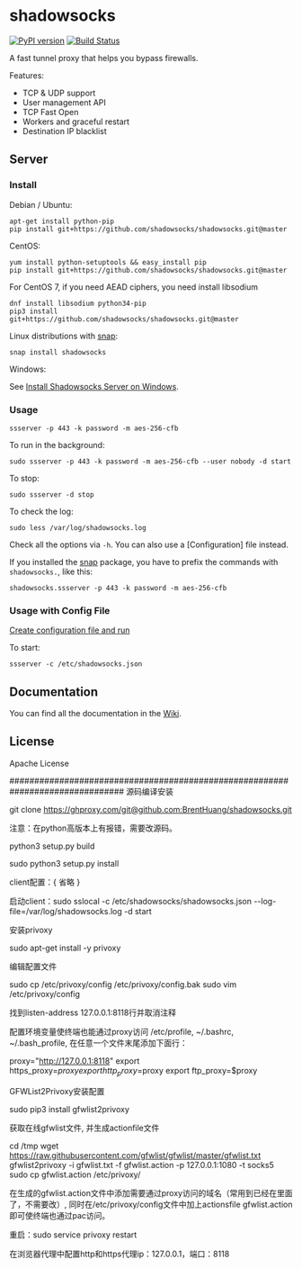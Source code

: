 shadowsocks
===========

[![PyPI version]][PyPI]
[![Build Status]][Travis CI]

A fast tunnel proxy that helps you bypass firewalls.

Features:
- TCP & UDP support
- User management API
- TCP Fast Open
- Workers and graceful restart
- Destination IP blacklist

Server
------

### Install

Debian / Ubuntu:

    apt-get install python-pip
    pip install git+https://github.com/shadowsocks/shadowsocks.git@master

CentOS:

    yum install python-setuptools && easy_install pip
    pip install git+https://github.com/shadowsocks/shadowsocks.git@master

For CentOS 7, if you need AEAD ciphers, you need install libsodium
```
dnf install libsodium python34-pip
pip3 install  git+https://github.com/shadowsocks/shadowsocks.git@master
```
Linux distributions with [snap](http://snapcraft.io/):

    snap install shadowsocks

Windows:

See [Install Shadowsocks Server on Windows](https://github.com/shadowsocks/shadowsocks/wiki/Install-Shadowsocks-Server-on-Windows).

### Usage

    ssserver -p 443 -k password -m aes-256-cfb

To run in the background:

    sudo ssserver -p 443 -k password -m aes-256-cfb --user nobody -d start

To stop:

    sudo ssserver -d stop

To check the log:

    sudo less /var/log/shadowsocks.log

Check all the options via `-h`. You can also use a [Configuration] file
instead.

If you installed the [snap](http://snapcraft.io/) package, you have to prefix the commands with `shadowsocks.`,
like this:

    shadowsocks.ssserver -p 443 -k password -m aes-256-cfb
    
### Usage with Config File

[Create configuration file and run](https://github.com/shadowsocks/shadowsocks/wiki/Configuration-via-Config-File)

To start:

    ssserver -c /etc/shadowsocks.json


Documentation
-------------

You can find all the documentation in the [Wiki](https://github.com/shadowsocks/shadowsocks/wiki).

License
-------

Apache License







[Build Status]:      https://img.shields.io/travis/shadowsocks/shadowsocks/master.svg?style=flat
[PyPI]:              https://pypi.python.org/pypi/shadowsocks
[PyPI version]:      https://img.shields.io/pypi/v/shadowsocks.svg?style=flat
[Travis CI]:         https://travis-ci.org/shadowsocks/shadowsocks



###############################################################################
源码编译安装

git clone https://ghproxy.com/git@github.com:BrentHuang/shadowsocks.git

注意：在python高版本上有报错，需要改源码。

python3 setup.py build

sudo python3 setup.py install

client配置：{ 省略 }

启动client：sudo sslocal -c /etc/shadowsocks/shadowsocks.json --log-file=/var/log/shadowsocks.log -d start

安装privoxy

sudo apt-get install -y privoxy

编辑配置文件

sudo cp /etc/privoxy/config /etc/privoxy/config.bak
sudo vim /etc/privoxy/config

找到listen-address 127.0.0.1:8118行并取消注释

配置环境变量使终端也能通过proxy访问
/etc/profile, ~/.bashrc, ~/.bash_profile, 在任意一个文件末尾添加下面行：

proxy="http://127.0.0.1:8118"
export https_proxy=$proxy
export http_proxy=$proxy
export ftp_proxy=$proxy

GFWList2Privoxy安装配置

sudo pip3 install gfwlist2privoxy

获取在线gfwlist文件, 并生成actionfile文件

cd /tmp
wget https://raw.githubusercontent.com/gfwlist/gfwlist/master/gfwlist.txt
gfwlist2privoxy -i gfwlist.txt -f gfwlist.action -p 127.0.0.1:1080 -t socks5
sudo cp gfwlist.action /etc/privoxy/

在生成的gfwlist.action文件中添加需要通过proxy访问的域名（常用到已经在里面了，不需要改）, 同时在/etc/privoxy/config文件中加上actionsfile gfwlist.action即可使终端也通过pac访问。

重启：sudo service privoxy restart

在浏览器代理中配置http和https代理ip：127.0.0.1，端口：8118
